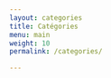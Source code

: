 ```yaml
---
layout: categories
title: Catégories
menu: main
weight: 10
permalink: /categories/

---
```

